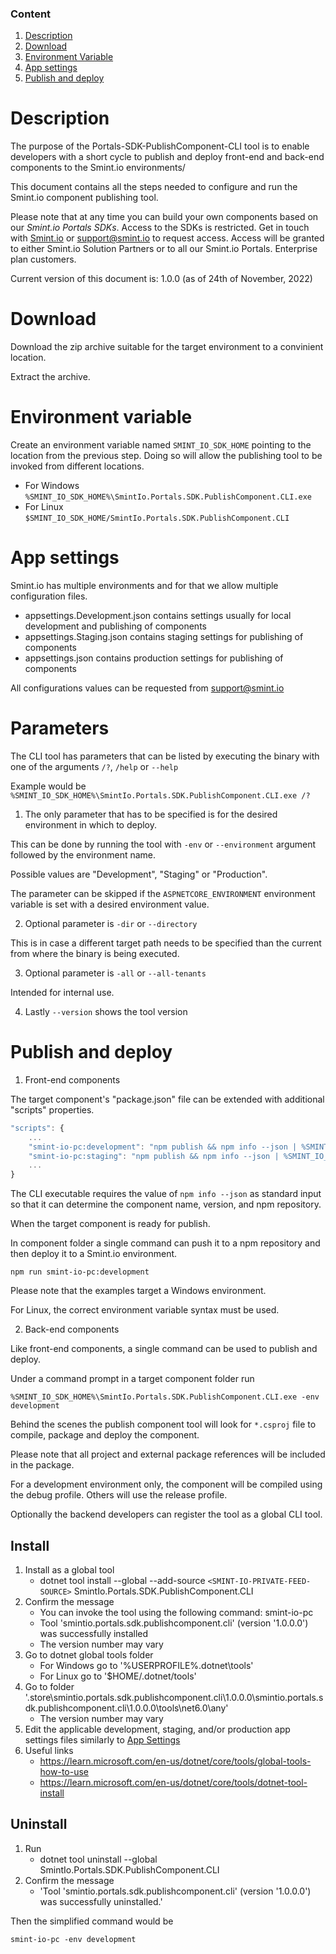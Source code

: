 ### Content
1. [Description](#description)
1. [Download](#download)
1. [Environment Variable](#environment-variable)
1. [App settings](#app-settings)
1. [Publish and deploy](#publish-and-deploy)

Description
===========

The purpose of the Portals-SDK-PublishComponent-CLI tool is to enable developers with a short cycle to publish and deploy front-end and back-end components to the Smint.io environments/

This document contains all the steps needed to configure and run the Smint.io component publishing tool.

Please note that at any time you can build your own components based on our *Smint.io Portals SDKs*. Access to the SDKs is restricted.
Get in touch with [Smint.io](https://www.smint.io) or [support@smint.io](mailto:support@smint.io) to request access.
Access will be granted to either Smint.io Solution Partners or to all our Smint.io Portals.
Enterprise plan customers.

Current version of this document is: 1.0.0 (as of 24th of November, 2022)

Download
========

Download the zip archive suitable for the target environment to a convinient location.

Extract the archive.

Environment variable
====================

Create an environment variable named `SMINT_IO_SDK_HOME` pointing to the location from the previous step.
Doing so will allow the publishing tool to be invoked from different locations.
- For Windows `%SMINT_IO_SDK_HOME%\SmintIo.Portals.SDK.PublishComponent.CLI.exe`
- For Linux `$SMINT_IO_SDK_HOME/SmintIo.Portals.SDK.PublishComponent.CLI`

App settings
============

Smint.io has multiple environments and for that we allow multiple configuration files.

- appsettings.Development.json contains settings usually for local development and publishing of components
- appsettings.Staging.json contains staging settings for publishing of components
- appsettings.json contains production settings for publishing of components

All configurations values can be requested from [support@smint.io](mailto:support@smint.io)

Parameters
==========

The CLI tool has parameters that can be listed by executing the binary with one of the arguments `/?`, `/help` or `--help`

Example would be `%SMINT_IO_SDK_HOME%\SmintIo.Portals.SDK.PublishComponent.CLI.exe /?`

1. The only parameter that has to be specified is for the desired environment in which to deploy.

This can be done by running the tool with `-env` or `--environment` argument followed by the environment name.

Possible values are "Development", "Staging" or "Production".

The parameter can be skipped if the `ASPNETCORE_ENVIRONMENT` environment variable is set with a desired environment value.

2. Optional parameter is `-dir` or `--directory`

This is in case a different target path needs to be specified than the current from where the binary is being executed.

3. Optional parameter is `-all` or `--all-tenants`

Intended for internal use.

4. Lastly `--version` shows the tool version

Publish and deploy
==================

1. Front-end components 

The target component's "package.json" file can be extended with additional "scripts" properties.

```javascript
"scripts": {
    ...
    "smint-io-pc:development": "npm publish && npm info --json | %SMINT_IO_SDK_HOME%\SmintIo.Portals.SDK.PublishComponent.CLI.exe -env development",
    "smint-io-pc:staging": "npm publish && npm info --json | %SMINT_IO_SDK_HOME%\SmintIo.Portals.SDK.PublishComponent.CLI.exe -env staging",
    ...
}
```

The CLI executable requires the value of `npm info --json` as standard input so that it can determine the component name, version, and npm repository.

When the target component is ready for publish.

In component folder a single command can push it to a npm repository and then deploy it to a Smint.io environment.

```console
npm run smint-io-pc:development
```

Please note that the examples target a Windows environment.

For Linux, the correct environment variable syntax must be used.

2. Back-end components

Like front-end components, a single command can be used to publish and deploy.

Under a command prompt in a target component folder run

```console
%SMINT_IO_SDK_HOME%\SmintIo.Portals.SDK.PublishComponent.CLI.exe -env development
```

Behind the scenes the publish component tool will look for `*.csproj` file to compile, package and deploy the component.

Please note that all project and external package references will be included in the package.

For a development environment only, the component will be compiled using the debug profile. Others will use the release profile.

Optionally the backend developers can register the tool as a global CLI tool.

## Install
1. Install as a global tool
	- dotnet tool install --global --add-source `<SMINT-IO-PRIVATE-FEED-SOURCE>` SmintIo.Portals.SDK.PublishComponent.CLI
1. Confirm the message
	- You can invoke the tool using the following command: smint-io-pc
	- Tool 'smintio.portals.sdk.publishcomponent.cli' (version '1.0.0.0') was successfully installed
	- The version number may vary
1. Go to dotnet global tools folder
	- For Windows go to '%USERPROFILE%\.dotnet\tools'
	- For Linux go to '$HOME/.dotnet/tools'
1. Go to folder '.store\smintio.portals.sdk.publishcomponent.cli\1.0.0.0\smintio.portals.sdk.publishcomponent.cli\1.0.0.0\tools\net6.0\any'
	- The version number may vary
1. Edit the applicable development, staging, and/or production app settings files similarly to [App Settings](#app-settings)
1. Useful links
	- https://learn.microsoft.com/en-us/dotnet/core/tools/global-tools-how-to-use
	- https://learn.microsoft.com/en-us/dotnet/core/tools/dotnet-tool-install

## Uninstall
1. Run
	- dotnet tool uninstall --global SmintIo.Portals.SDK.PublishComponent.CLI
1. Confirm the message
	- 'Tool 'smintio.portals.sdk.publishcomponent.cli' (version '1.0.0.0') was successfully uninstalled.'

Then the simplified command would be 

```console
smint-io-pc -env development
```